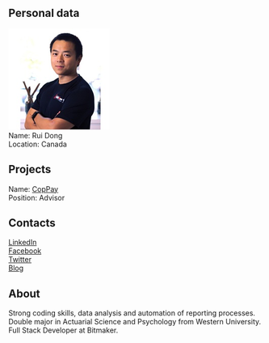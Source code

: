 ## Personal data
![rui dong photo](photo/rui_dong.jpg)  
Name:   Rui Dong  
Location: Canada  
## Projects 
Name: [CopPay](../projects/coppay.md)  
Position: Advisor   
## Contacts
[LinkedIn](https://www.linkedin.com/in/rudong/)  
[Facebook](https://www.facebook.com/rui.dong.7)  
[Twitter](https://twitter.com/jhrui)  
[Blog](https://medium.com/@ruidong)
## About
Strong coding skills, data analysis and automation of reporting processes. Double major in Actuarial Science and Psychology from Western University. Full Stack Developer at Bitmaker.
